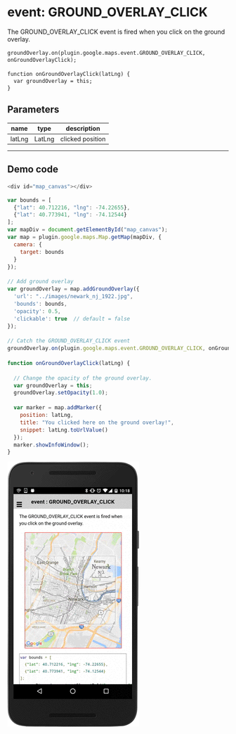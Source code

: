 # event: GROUND_OVERLAY_CLICK

The GROUND_OVERLAY_CLICK event is fired when you click on the ground overlay.

```
groundOverlay.on(plugin.google.maps.event.GROUND_OVERLAY_CLICK, onGroundOverlayClick);

function onGroundOverlayClick(latLng) {
  var groundOverlay = this;
}
```

## Parameters

name           | type          | description
---------------|---------------|---------------------------------------
latLng         | LatLng        | clicked position
-----------------------------------------------------------------------

## Demo code

```js
<div id="map_canvas"></div>
```

```js
var bounds = [
  {"lat": 40.712216, "lng": -74.22655},
  {"lat": 40.773941, "lng": -74.12544}
];
var mapDiv = document.getElementById("map_canvas");
var map = plugin.google.maps.Map.getMap(mapDiv, {
  camera: {
    target: bounds
  }
});

// Add ground overlay
var groundOverlay = map.addGroundOverlay({
  'url': "../images/newark_nj_1922.jpg",
  'bounds': bounds,
  'opacity': 0.5,
  'clickable': true  // default = false
});

// Catch the GROUND_OVERLAY_CLICK event
groundOverlay.on(plugin.google.maps.event.GROUND_OVERLAY_CLICK, onGroundOverlayClick);

function onGroundOverlayClick(latLng) {

  // Change the opacity of the ground overlay.
  var groundOverlay = this;
  groundOverlay.setOpacity(1.0);

  var marker = map.addMarker({
    position: latLng,
    title: "You clicked here on the ground overlay!",
    snippet: latLng.toUrlValue()
  });
  marker.showInfoWindow();
}
```

![](image.gif)
